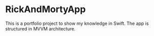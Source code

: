 # RickAndMortyApp

This is a portfolio project to show my knowledge in Swift. The app is structured in MVVM architecture.

